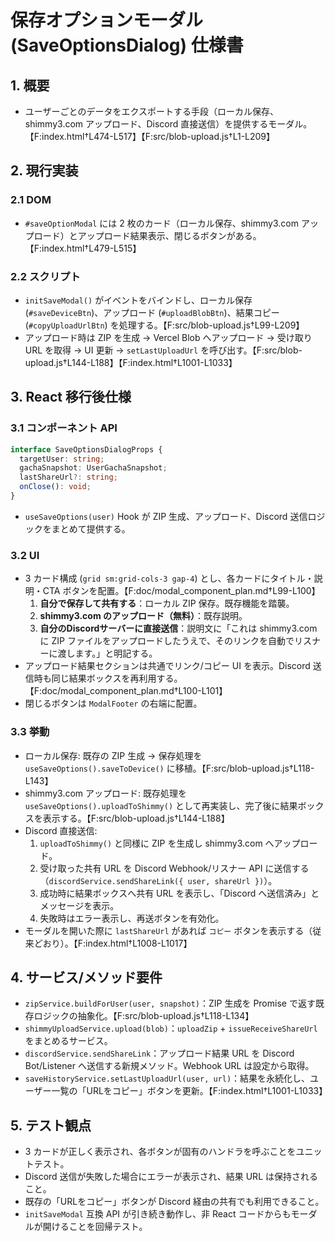# 保存オプションモーダル (SaveOptionsDialog) 仕様書

## 1. 概要
- ユーザーごとのデータをエクスポートする手段（ローカル保存、shimmy3.com アップロード、Discord 直接送信）を提供するモーダル。【F:index.html†L474-L517】【F:src/blob-upload.js†L1-L209】

## 2. 現行実装
### 2.1 DOM
- `#saveOptionModal` には 2 枚のカード（ローカル保存、shimmy3.com アップロード）とアップロード結果表示、閉じるボタンがある。【F:index.html†L479-L515】

### 2.2 スクリプト
- `initSaveModal()` がイベントをバインドし、ローカル保存 (`#saveDeviceBtn`)、アップロード (`#uploadBlobBtn`)、結果コピー (`#copyUploadUrlBtn`) を処理する。【F:src/blob-upload.js†L99-L209】
- アップロード時は ZIP を生成 → Vercel Blob へアップロード → 受け取り URL を取得 → UI 更新 → `setLastUploadUrl` を呼び出す。【F:src/blob-upload.js†L144-L188】【F:index.html†L1001-L1033】

## 3. React 移行後仕様
### 3.1 コンポーネント API
```ts
interface SaveOptionsDialogProps {
  targetUser: string;
  gachaSnapshot: UserGachaSnapshot;
  lastShareUrl?: string;
  onClose(): void;
}
```
- `useSaveOptions(user)` Hook が ZIP 生成、アップロード、Discord 送信ロジックをまとめて提供する。

### 3.2 UI
- 3 カード構成 (`grid sm:grid-cols-3 gap-4`) とし、各カードにタイトル・説明・CTA ボタンを配置。【F:doc/modal_component_plan.md†L99-L100】
  1. **自分で保存して共有する**：ローカル ZIP 保存。既存機能を踏襲。
  2. **shimmy3.com のアップロード（無料）**：既存説明。
  3. **自分のDiscordサーバーに直接送信**：説明文に「これは shimmy3.com に ZIP ファイルをアップロードしたうえで、そのリンクを自動でリスナーに渡します。」と明記する。
- アップロード結果セクションは共通でリンク/コピー UI を表示。Discord 送信時も同じ結果ボックスを再利用する。【F:doc/modal_component_plan.md†L100-L101】
- 閉じるボタンは `ModalFooter` の右端に配置。

### 3.3 挙動
- ローカル保存: 既存の ZIP 生成 → 保存処理を `useSaveOptions().saveToDevice()` に移植。【F:src/blob-upload.js†L118-L143】
- shimmy3.com アップロード: 既存処理を `useSaveOptions().uploadToShimmy()` として再実装し、完了後に結果ボックスを表示する。【F:src/blob-upload.js†L144-L188】
- Discord 直接送信:
  1. `uploadToShimmy()` と同様に ZIP を生成し shimmy3.com へアップロード。
  2. 受け取った共有 URL を Discord Webhook/リスナー API に送信する（`discordService.sendShareLink({ user, shareUrl })`）。
  3. 成功時に結果ボックスへ共有 URL を表示し、「Discord へ送信済み」とメッセージを表示。
  4. 失敗時はエラー表示し、再送ボタンを有効化。
- モーダルを開いた際に `lastShareUrl` があれば `コピー` ボタンを表示する（従来どおり）。【F:index.html†L1008-L1017】

## 4. サービス/メソッド要件
- `zipService.buildForUser(user, snapshot)`：ZIP 生成を Promise で返す既存ロジックの抽象化。【F:src/blob-upload.js†L118-L134】
- `shimmyUploadService.upload(blob)`：`uploadZip` + `issueReceiveShareUrl` をまとめるサービス。
- `discordService.sendShareLink`：アップロード結果 URL を Discord Bot/Listener へ送信する新規メソッド。Webhook URL は設定から取得。
- `saveHistoryService.setLastUploadUrl(user, url)`：結果を永続化し、ユーザー一覧の「URLをコピー」ボタンを更新。【F:index.html†L1001-L1033】

## 5. テスト観点
- 3 カードが正しく表示され、各ボタンが固有のハンドラを呼ぶことをユニットテスト。
- Discord 送信が失敗した場合にエラーが表示され、結果 URL は保持されること。
- 既存の「URLをコピー」ボタンが Discord 経由の共有でも利用できること。
- `initSaveModal` 互換 API が引き続き動作し、非 React コードからもモーダルが開けることを回帰テスト。
